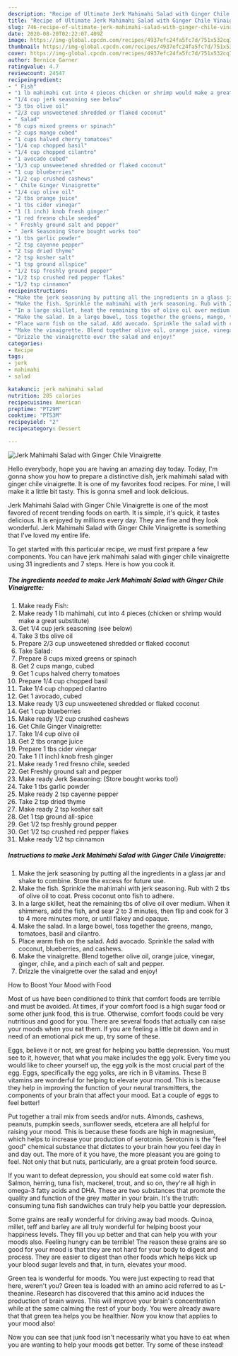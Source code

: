 ```yaml
---
description: "Recipe of Ultimate Jerk Mahimahi Salad with Ginger Chile Vinaigrette"
title: "Recipe of Ultimate Jerk Mahimahi Salad with Ginger Chile Vinaigrette"
slug: 746-recipe-of-ultimate-jerk-mahimahi-salad-with-ginger-chile-vinaigrette
date: 2020-08-20T02:22:07.409Z
image: https://img-global.cpcdn.com/recipes/4937efc24fa5fc7d/751x532cq70/jerk-mahimahi-salad-with-ginger-chile-vinaigrette-recipe-main-photo.jpg
thumbnail: https://img-global.cpcdn.com/recipes/4937efc24fa5fc7d/751x532cq70/jerk-mahimahi-salad-with-ginger-chile-vinaigrette-recipe-main-photo.jpg
cover: https://img-global.cpcdn.com/recipes/4937efc24fa5fc7d/751x532cq70/jerk-mahimahi-salad-with-ginger-chile-vinaigrette-recipe-main-photo.jpg
author: Bernice Garner
ratingvalue: 4.7
reviewcount: 24547
recipeingredient:
- " Fish"
- "1 lb mahimahi cut into 4 pieces chicken or shrimp would make a great substitute"
- "1/4 cup jerk seasoning see below"
- "3 tbs olive oil"
- "2/3 cup unsweetened shredded or flaked coconut"
- " Salad"
- "8 cups mixed greens or spinach"
- "2 cups mango cubed"
- "1 cups halved cherry tomatoes"
- "1/4 cup chopped basil"
- "1/4 cup chopped cilantro"
- "1 avocado cubed"
- "1/3 cup unsweetened shredded or flaked coconut"
- "1 cup blueberries"
- "1/2 cup crushed cashews"
- " Chile Ginger Vinaigrette"
- "1/4 cup olive oil"
- "2 tbs orange juice"
- "1 tbs cider vinegar"
- "1 (1 inch) knob fresh ginger"
- "1 red fresno chile seeded"
- " Freshly ground salt and pepper"
- " Jerk Seasoning Store bought works too"
- "1 tbs garlic powder"
- "2 tsp cayenne pepper"
- "2 tsp dried thyme"
- "2 tsp kosher salt"
- "1 tsp ground allspice"
- "1/2 tsp freshly ground pepper"
- "1/2 tsp crushed red pepper flakes"
- "1/2 tsp cinnamon"
recipeinstructions:
- "Make the jerk seasoning by putting all the ingredients in a glass jar and shake to combine. Store the excess for future use."
- "Make the fish. Sprinkle the mahimahi with jerk seasoning. Rub with 2 tbs of olive oil to coat. Press coconut onto fish to adhere."
- "In a large skillet, heat the remaining tbs of olive oil over medium. When it shimmers, add the fish, and sear 2 to 3 minutes, then flip and cook for 3 to 4 more minutes more, or until flakey and opaque."
- "Make the salad. In a large bowel, toss together the greens, mango, tomatoes, basil and cilantro."
- "Place warm fish on the salad. Add avocado. Sprinkle the salad with coconut, blueberries, and cashews."
- "Make the vinaigrette. Blend together olive oil, orange juice, vinegar, ginger, chile, and a pinch each of salt and pepper."
- "Drizzle the vinaigrette over the salad and enjoy!"
categories:
- Recipe
tags:
- jerk
- mahimahi
- salad

katakunci: jerk mahimahi salad 
nutrition: 205 calories
recipecuisine: American
preptime: "PT29M"
cooktime: "PT53M"
recipeyield: "2"
recipecategory: Dessert

---
```



![Jerk Mahimahi Salad with Ginger Chile Vinaigrette](https://img-global.cpcdn.com/recipes/4937efc24fa5fc7d/751x532cq70/jerk-mahimahi-salad-with-ginger-chile-vinaigrette-recipe-main-photo.jpg)

Hello everybody, hope you are having an amazing day today. Today, I'm gonna show you how to prepare a distinctive dish, jerk mahimahi salad with ginger chile vinaigrette. It is one of my favorites food recipes. For mine, I will make it a little bit tasty. This is gonna smell and look delicious.



Jerk Mahimahi Salad with Ginger Chile Vinaigrette is one of the most favored of recent trending foods on earth. It is simple, it's quick, it tastes delicious. It is enjoyed by millions every day. They are fine and they look wonderful. Jerk Mahimahi Salad with Ginger Chile Vinaigrette is something that I've loved my entire life.


To get started with this particular recipe, we must first prepare a few components. You can have jerk mahimahi salad with ginger chile vinaigrette using 31 ingredients and 7 steps. Here is how you cook it.

<!--inarticleads1-->

##### The ingredients needed to make Jerk Mahimahi Salad with Ginger Chile Vinaigrette:

1. Make ready  Fish:
1. Make ready 1 lb mahimahi, cut into 4 pieces (chicken or shrimp would make a great substitute)
1. Get 1/4 cup jerk seasoning (see below)
1. Take 3 tbs olive oil
1. Prepare 2/3 cup unsweetened shredded or flaked coconut
1. Take  Salad:
1. Prepare 8 cups mixed greens or spinach
1. Get 2 cups mango, cubed
1. Get 1 cups halved cherry tomatoes
1. Prepare 1/4 cup chopped basil
1. Take 1/4 cup chopped cilantro
1. Get 1 avocado, cubed
1. Make ready 1/3 cup unsweetened shredded or flaked coconut
1. Get 1 cup blueberries
1. Make ready 1/2 cup crushed cashews
1. Get  Chile Ginger Vinaigrette:
1. Take 1/4 cup olive oil
1. Get 2 tbs orange juice
1. Prepare 1 tbs cider vinegar
1. Take 1 (1 inch) knob fresh ginger
1. Make ready 1 red fresno chile, seeded
1. Get  Freshly ground salt and pepper
1. Make ready  Jerk Seasoning: (Store bought works too!)
1. Take 1 tbs garlic powder
1. Make ready 2 tsp cayenne pepper
1. Take 2 tsp dried thyme
1. Make ready 2 tsp kosher salt
1. Get 1 tsp ground all-spice
1. Get 1/2 tsp freshly ground pepper
1. Get 1/2 tsp crushed red pepper flakes
1. Make ready 1/2 tsp cinnamon




<!--inarticleads2-->

##### Instructions to make Jerk Mahimahi Salad with Ginger Chile Vinaigrette:

1. Make the jerk seasoning by putting all the ingredients in a glass jar and shake to combine. Store the excess for future use.
1. Make the fish. Sprinkle the mahimahi with jerk seasoning. Rub with 2 tbs of olive oil to coat. Press coconut onto fish to adhere.
1. In a large skillet, heat the remaining tbs of olive oil over medium. When it shimmers, add the fish, and sear 2 to 3 minutes, then flip and cook for 3 to 4 more minutes more, or until flakey and opaque.
1. Make the salad. In a large bowel, toss together the greens, mango, tomatoes, basil and cilantro.
1. Place warm fish on the salad. Add avocado. Sprinkle the salad with coconut, blueberries, and cashews.
1. Make the vinaigrette. Blend together olive oil, orange juice, vinegar, ginger, chile, and a pinch each of salt and pepper.
1. Drizzle the vinaigrette over the salad and enjoy!




How to Boost Your Mood with Food


Most of us have been conditioned to think that comfort foods are terrible and must be avoided. At times, if your comfort food is a high sugar food or some other junk food, this is true. Otherwise, comfort foods could be very nutritious and good for you. There are several foods that actually can raise your moods when you eat them. If you are feeling a little bit down and in need of an emotional pick me up, try some of these.

Eggs, believe it or not, are great for helping you battle depression. You must see to it, however, that what you make includes the egg yolk. Every time you would like to cheer yourself up, the egg yolk is the most crucial part of the egg. Eggs, specifically the egg yolks, are rich in B vitamins. These B vitamins are wonderful for helping to elevate your mood. This is because they help in improving the function of your neural transmitters, the components of your brain that affect your mood. Eat a couple of eggs to feel better!

Put together a trail mix from seeds and/or nuts. Almonds, cashews, peanuts, pumpkin seeds, sunflower seeds, etcetera are all helpful for raising your mood. This is because these foods are high in magnesium, which helps to increase your production of serotonin. Serotonin is the "feel good" chemical substance that dictates to your brain how you feel day in and day out. The more of it you have, the more pleasant you are going to feel. Not only that but nuts, particularly, are a great protein food source.

If you want to defeat depression, you should eat some cold water fish. Salmon, herring, tuna fish, mackerel, trout, and so on, they're all high in omega-3 fatty acids and DHA. These are two substances that promote the quality and function of the grey matter in your brain. It's the truth: consuming tuna fish sandwiches can truly help you battle your depression. 

Some grains are really wonderful for driving away bad moods. Quinoa, millet, teff and barley are all truly wonderful for helping boost your happiness levels. They fill you up better and that can help you with your moods also. Feeling hungry can be terrible! The reason these grains are so good for your mood is that they are not hard for your body to digest and process. They are easier to digest than other foods which helps kick up your blood sugar levels and that, in turn, elevates your mood.

Green tea is wonderful for moods. You were just expecting to read that here, weren't you? Green tea is loaded with an amino acid referred to as L-theanine. Research has discovered that this amino acid induces the production of brain waves. This will improve your brain's concentration while at the same calming the rest of your body. You were already aware that that green tea helps you be healthier. Now you know that applies to your mood also!

Now you can see that junk food isn't necessarily what you have to eat when you are wanting to help your moods get better. Try some of these instead!

